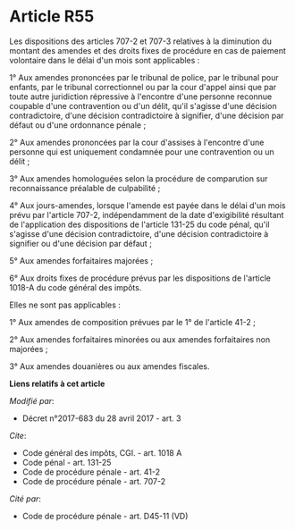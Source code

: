 # Article R55

Les dispositions des articles 707-2 et 707-3 relatives à la diminution du montant des amendes et des droits fixes de
procédure en cas de paiement volontaire dans le délai d'un mois sont applicables :

1° Aux amendes prononcées par le tribunal de police, par le tribunal pour enfants, par le tribunal correctionnel ou par la
cour d'appel ainsi que par toute autre juridiction répressive à l'encontre d'une personne reconnue coupable d'une
contravention ou d'un délit, qu'il s'agisse d'une décision contradictoire, d'une décision contradictoire à signifier, d'une
décision par défaut ou d'une ordonnance pénale ;

2° Aux amendes prononcées par la cour d'assises à l'encontre d'une personne qui est uniquement condamnée pour une
contravention ou un délit ;

3° Aux amendes homologuées selon la procédure de comparution sur reconnaissance préalable de culpabilité ;

4° Aux jours-amendes, lorsque l'amende est payée dans le délai d'un mois prévu par l'article 707-2, indépendamment de la date
d'exigibilité résultant de l'application des dispositions de l'article 131-25 du code pénal, qu'il s'agisse d'une décision
contradictoire, d'une décision contradictoire à signifier ou d'une décision par défaut ;

5° Aux amendes forfaitaires majorées ;

6° Aux droits fixes de procédure prévus par les dispositions de l'article 1018-A du code général des impôts.

Elles ne sont pas applicables :

1° Aux amendes de composition prévues par le 1° de l'article 41-2 ;

2° Aux amendes forfaitaires minorées ou aux amendes forfaitaires non majorées ;

3° Aux amendes douanières ou aux amendes fiscales.

**Liens relatifs à cet article**

_Modifié par_:

  - Décret n°2017-683 du 28 avril 2017 - art. 3

_Cite_:

  - Code général des impôts, CGI. - art. 1018 A
  - Code pénal - art. 131-25
  - Code de procédure pénale - art. 41-2
  - Code de procédure pénale - art. 707-2

_Cité par_:

  - Code de procédure pénale - art. D45-11 (VD)
